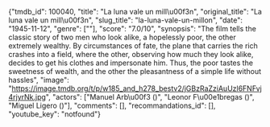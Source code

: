 {"tmdb_id": 100040, "title": "La luna vale un mill\u00f3n", "original_title": "La luna vale un mill\u00f3n", "slug_title": "la-luna-vale-un-millon", "date": "1945-11-12", "genre": [""], "score": "7.0/10", "synopsis": "The film tells the classic story of two men who look alike, a hopelessly poor, the other extremely wealthy. By circumstances of fate, the plane that carries the rich crashes into a field, where the other, observing how much they look alike, decides to get his clothes and impersonate him. Thus, the poor tastes the sweetness of wealth, and the other the pleasantness of a simple life without hassles", "image": "https://image.tmdb.org/t/p/w185_and_h278_bestv2/jGBzRaZziAuUzl6FNFvj4rjyrNk.jpg", "actors": ["Manuel Arb\u00f3 ()", "Leonor F\u00e1bregas ()", "Miguel Ligero ()"], "comments": [], "recommandations_id": [], "youtube_key": "notfound"}